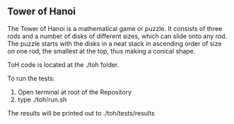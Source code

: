 ## Tower of Hanoi

The Tower of Hanoi is a mathematical game or puzzle. It consists of three rods and a number of disks of different sizes, which can slide onto any rod. The puzzle starts with the disks in a neat stack in ascending order of size on one rod, the smallest at the top, thus making a conical shape. 

ToH code is located at the ./toh folder.

To run the tests:

1. Open terminal at root of the Repository
2. type ./toh/run.sh

The results will be printed out to ./toh/tests/results